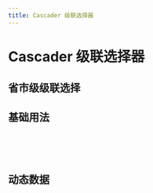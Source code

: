 ```yaml
---
title: Cascader 级联选择器
---
```


#  Cascader 级联选择器

## 省市级级联选择

## 基础用法


<cascader-default></cascader-default>    

<br/>
<br/>
<br/>

## 动态数据

<cascader-dynamic></cascader-dynamic>    

<br/>
<br/>
<br/>

